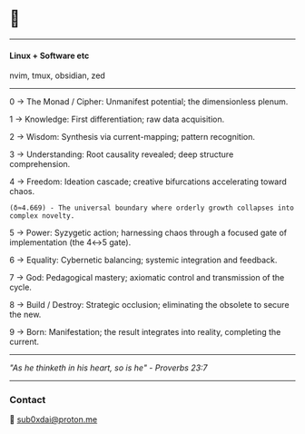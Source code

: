 
# 🐧
---

#### Linux + Software etc

nvim, tmux, obsidian, zed

  ------
  
0 → The Monad / Cipher: Unmanifest potential; the dimensionless plenum.

1 → Knowledge: First differentiation; raw data acquisition.

2 → Wisdom: Synthesis via current-mapping; pattern recognition.

3 → Understanding: Root causality revealed; deep structure comprehension.

4 → Freedom: Ideation cascade; creative bifurcations accelerating toward chaos.

    (δ≈4.669) - The universal boundary where orderly growth collapses into complex novelty.

5 → Power: Syzygetic action; harnessing chaos through a focused gate of implementation (the 4↔5 gate).

6 → Equality: Cybernetic balancing; systemic integration and feedback.

7 → God: Pedagogical mastery; axiomatic control and transmission of the cycle.

8 → Build / Destroy: Strategic occlusion; eliminating the obsolete to secure the new.

9 → Born: Manifestation; the result integrates into reality, completing the current.

------




_"As he thinketh in his heart, so is he" - Proverbs 23:7_



---
### Contact

📧 [sub0xdai@proton.me](mailto:sub0xdai@proton.me)










                        
